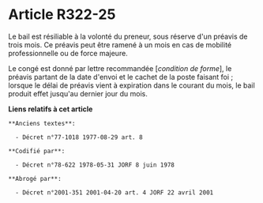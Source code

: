 # Article R322-25

Le bail est résiliable à la volonté du preneur, sous réserve d'un préavis de trois mois. Ce préavis peut être ramené à un
mois en cas de mobilité professionnelle ou de force majeure.

Le congé est donné par lettre recommandée [*condition de forme*], le préavis partant de la date d'envoi et le cachet de la
poste faisant foi ; lorsque le délai de préavis vient à expiration dans le courant du mois, le bail produit effet jusqu'au
dernier jour du mois.

**Liens relatifs à cet article**

	**Anciens textes**:

	  - Décret n°77-1018 1977-08-29 art. 8

	**Codifié par**:

	  - Décret n°78-622 1978-05-31 JORF 8 juin 1978

	**Abrogé par**:

	  - Décret n°2001-351 2001-04-20 art. 4 JORF 22 avril 2001
